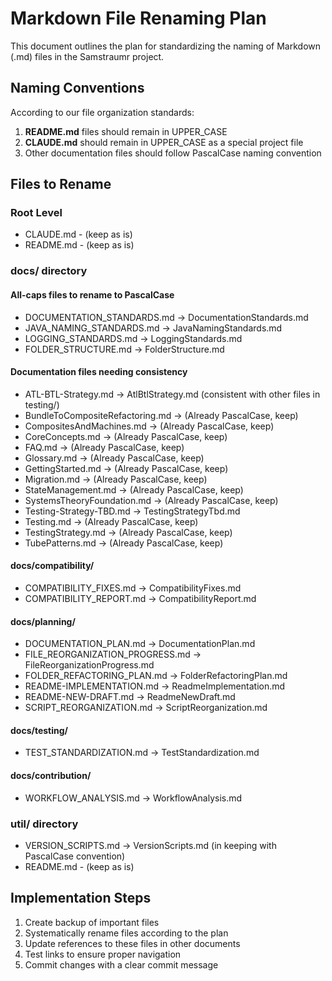 # Markdown File Renaming Plan

This document outlines the plan for standardizing the naming of Markdown (.md) files in the Samstraumr project.

## Naming Conventions

According to our file organization standards:

1. **README.md** files should remain in UPPER_CASE
2. **CLAUDE.md** should remain in UPPER_CASE as a special project file
3. Other documentation files should follow PascalCase naming convention

## Files to Rename

### Root Level
- CLAUDE.md - (keep as is)
- README.md - (keep as is)

### docs/ directory

#### All-caps files to rename to PascalCase
- DOCUMENTATION_STANDARDS.md → DocumentationStandards.md
- JAVA_NAMING_STANDARDS.md → JavaNamingStandards.md
- LOGGING_STANDARDS.md → LoggingStandards.md
- FOLDER_STRUCTURE.md → FolderStructure.md

#### Documentation files needing consistency
- ATL-BTL-Strategy.md → AtlBtlStrategy.md (consistent with other files in testing/)
- BundleToCompositeRefactoring.md → (Already PascalCase, keep)
- CompositesAndMachines.md → (Already PascalCase, keep)
- CoreConcepts.md → (Already PascalCase, keep)
- FAQ.md → (Already PascalCase, keep)
- Glossary.md → (Already PascalCase, keep)
- GettingStarted.md → (Already PascalCase, keep)
- Migration.md → (Already PascalCase, keep)
- StateManagement.md → (Already PascalCase, keep)
- SystemsTheoryFoundation.md → (Already PascalCase, keep)
- Testing-Strategy-TBD.md → TestingStrategyTbd.md
- Testing.md → (Already PascalCase, keep)
- TestingStrategy.md → (Already PascalCase, keep)
- TubePatterns.md → (Already PascalCase, keep)

#### docs/compatibility/
- COMPATIBILITY_FIXES.md → CompatibilityFixes.md
- COMPATIBILITY_REPORT.md → CompatibilityReport.md

#### docs/planning/
- DOCUMENTATION_PLAN.md → DocumentationPlan.md
- FILE_REORGANIZATION_PROGRESS.md → FileReorganizationProgress.md
- FOLDER_REFACTORING_PLAN.md → FolderRefactoringPlan.md
- README-IMPLEMENTATION.md → ReadmeImplementation.md
- README-NEW-DRAFT.md → ReadmeNewDraft.md
- SCRIPT_REORGANIZATION.md → ScriptReorganization.md

#### docs/testing/
- TEST_STANDARDIZATION.md → TestStandardization.md

#### docs/contribution/
- WORKFLOW_ANALYSIS.md → WorkflowAnalysis.md

### util/ directory
- VERSION_SCRIPTS.md → VersionScripts.md (in keeping with PascalCase convention)
- README.md - (keep as is)

## Implementation Steps

1. Create backup of important files
2. Systematically rename files according to the plan
3. Update references to these files in other documents
4. Test links to ensure proper navigation
5. Commit changes with a clear commit message